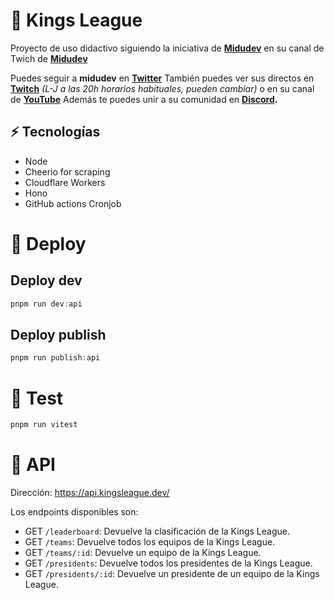 # **👑 Kings League**

Proyecto de uso didactivo siguiendo la iniciativa de **[Midudev](https://twitter.com/midudev)** en su canal de Twich de **[Midudev](https://www.twitch.tv/midudev)**

Puedes seguir a **midudev** en **[Twitter](https://twitter.com/midudev)** También puedes ver sus directos en **[Twitch](https://www.twitch.tv/midudev)** *(L-J a las 20h horarios habituales, pueden cambiar)* o en su canal de **[YouTube](https://www.youtube.com/c/midudev)**
Además te puedes unir a su comunidad en **[Discord](https://t.co/XruHkD62j3).**

## **⚡️ Tecnologías**

- Node
- Cheerio for scraping
- Cloudflare Workers
- Hono
- GitHub actions Cronjob

# **🚀 Deploy**
## **Deploy dev**
```js
pnpm run dev:api
```

## **Deploy publish**
```js
pnpm run publish:api
```

# **🧪 Test**
```js
pnpm run vitest
```

# **📃 API**

Dirección: https://api.kingsleague.dev/

Los endpoints disponibles son:

- GET `/leaderboard`: Devuelve la clasificación de la Kings League.
- GET `/teams`: Devuelve todos los equipos de la Kings League.
- GET `/teams/:id`: Devuelve un equipo de la Kings League.
- GET `/presidents`: Devuelve todos los presidentes de la Kings League.
- GET `/presidents/:id`: Devuelve un presidente de un equipo de la Kings League.